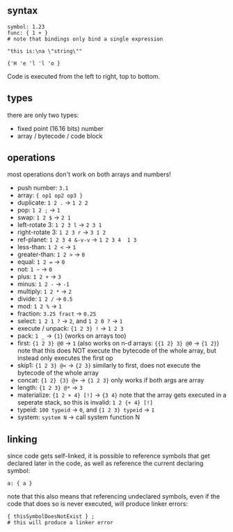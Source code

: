 ## syntax
```
symbol: 1.23
func: { 1 + }
# note that bindings only bind a single expression

"this is:\na \"string\""

{'H 'e 'l 'l 'o }
```

Code is executed from the left to right, top to bottom.

## types
there are only two types:
- fixed point (16.16 bits) number
- array / bytecode / code block

## operations
most operations don't work on both arrays and numbers!

- push number: `3.1`
- array: `{ op1 op2 op3 }`
- duplicate: `1 2 .` -> `1 2 2`
- pop: `1 2 ;` -> `1`
- swap: `1 2 $` -> `2 1`
- left-rotate 3: `1 2 3 l` -> `2 3 1`
- right-rotate 3: `1 2 3 r` -> `3 1 2`
- ref-planet: `1 2 3 4 &-v-v` -> `1 2 3 4  1 3`
- less-than: `1 2 <` -> `1`
- greater-than: `1 2 >` -> `0`
- equal: `1 2 =` -> `0`
- not: `1 ~` -> `0`
- plus: `1 2 +` -> `3`
- minus: `1 2 -` -> `-1`
- multiply: `1 2 *` -> `2`
- divide: `1 2 /` -> `0.5`
- mod: `1 2 %` -> `1`
- fraction: `3.25 fract` -> `0.25`
- select: `1 2 1 ?` -> `2`, and `1 2 0 ?` -> `1`
- execute / unpack: `{1 2 3} !` -> `1 2 3`
- pack: `1 _` -> `{1}` (works on arrays too)
- first: `{1 2 3} @0` -> `1` (also works on n-d arrays: `{{1 2} 3} @0` -> `{1 2}`)
  note that this does NOT execute the bytecode of the whole array, but instead only executes the first op
- skip1: `{1 2 3} @<` -> `{2 3}`
  similarly to first, does not execute the bytecode of the whole array
- concat: `{1 2} {3} @+` -> `{1 2 3}`
  only works if both args are array
- length: `{1 2 3} @*` -> `3`
- materialize: `{1 2 + 4} [!]` -> `{3 4}`
  note that the array gets executed in a seperate stack, so this is invalid: `1 2 {+ 4} [!]`
- typeid: `100 typeid` -> `0`, and `{1 2 3} typeid` -> `1`
- system: `system N` -> call system function N

## linking
since code gets self-linked, it is possible to reference symbols that get declared later in the code, as well as reference the current declaring symbol:
```
a: { a }
```

note that this also means that referencing undeclared symbols, even if the code that does so is never executed, will produce linker errors:
```
{ thisSymbolDoesNotExist } ;
# this will produce a linker error
```
